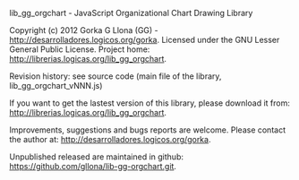 lib_gg_orgchart - JavaScript Organizational Chart Drawing Library

Copyright (c) 2012 Gorka G Llona (GG) - http://desarrolladores.logicos.org/gorka.
Licensed under the GNU Lesser General Public License.
Project home: http://librerias.logicas.org/lib_gg_orgchart.

Revision history:
see source code (main file of the library, lib_gg_orgchart_vNNN.js)

If you want to get the lastest version of this library, please download it from:
http://librerias.logicas.org/lib_gg_orgchart.

Improvements, suggestions and bugs reports are welcome. Please contact the author at:
http://desarrolladores.logicos.org/gorka.

Unpublished released are maintained in github:
https://github.com/gllona/lib-gg-orgchart.git.
